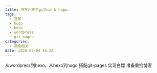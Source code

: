 ```yaml
---
title: 博客迁移至github & hugo。
tags:
  - 迁移
  - hugo
  - hexo
  - wordpress
  - git-pages
categories:
  - 网络相关
date: 2020-03-04 18:22
---
```


从wordpress到hexo，从hexo到hugo
搭配git-pages 实现白嫖
准备重拾博客